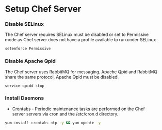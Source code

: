# Setup Chef Server


### Disable SELinux
The Chef server requires SELinux must be disabled or set to Permissive mode as Chef server does not have a profile available to run under SELinux

```sh
setenforce Permissive
```

### Disable Apache Qpid
The Chef server uses RabbitMQ for messaging. Apache Qpid and RabbitMQ share the same protocol, Apache Qpid must be disabled.

```sh
service qpidd stop
```

### Install Daemons
 - Crontabs - Periodic maintenance tasks are performed on the Chef server servers via cron and the /etc/cron.d directory.

```sh
yum install crontabs ntp -y && yum update -y

```

### 